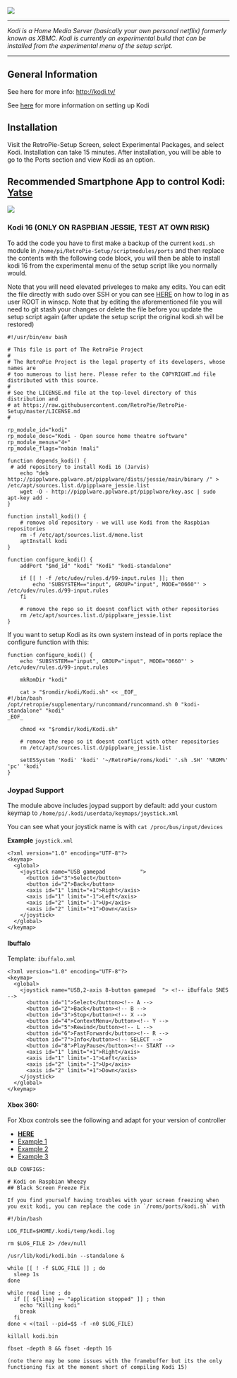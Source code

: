 ![](http://www.grandrapidsdevs.com/wp-content/uploads/2015/06/kodiLogo.png)
***

_Kodi is a Home Media Server (basically your own personal netflix) formerly known as XBMC. Kodi is currently an experimental build that can be installed from the experimental menu of the setup script._

***
## General Information

See here for more info: http://kodi.tv/

See [here](http://blog.petrockblock.com/forums/topic/kodi-tab-in-emulationstation/) for more information on setting up Kodi

## Installation

Visit the RetroPie-Setup Screen, select Experimental Packages, and select Kodi.  Installation can take 15 minutes.  After installation, you will be able to go to the Ports section and view Kodi as an option.

## Recommended Smartphone App to control Kodi: [Yatse](http://yatse.tv/redmine/projects/yatse)

![](http://kodi.wiki/images/3/3c/Yatse_Holo_1.png)

### Kodi 16 (ONLY ON RASPBIAN JESSIE, TEST AT OWN RISK)

To add the code you have to first make a backup of the current `kodi.sh` module in `/home/pi/RetroPie-Setup/scriptmodules/ports` and then replace the contents with the following code block, you will then be able to install kodi 16 from the experimental menu of the setup script like you normally would. 

Note that you will need elevated priveleges to make any edits. You can edit the file directly with sudo over SSH or you can see [HERE](https://github.com/RetroPie/RetroPie-Setup/wiki/FAQ#why-cant-i-ssh-as-root-anymore) on how to log in as user ROOT in winscp. Note that by editing the aforementioned file you will need to git stash your changes or delete the file before you update the setup script again (after update the setup script the original kodi.sh will be restored)

```
#!/usr/bin/env bash

# This file is part of The RetroPie Project
# 
# The RetroPie Project is the legal property of its developers, whose names are
# too numerous to list here. Please refer to the COPYRIGHT.md file distributed with this source.
# 
# See the LICENSE.md file at the top-level directory of this distribution and 
# at https://raw.githubusercontent.com/RetroPie/RetroPie-Setup/master/LICENSE.md
#

rp_module_id="kodi"
rp_module_desc="Kodi - Open source home theatre software"
rp_module_menus="4+"
rp_module_flags="nobin !mali"

function depends_kodi() {
 # add repository to install Kodi 16 (Jarvis)
    echo "deb http://pipplware.pplware.pt/pipplware/dists/jessie/main/binary /" > /etc/apt/sources.list.d/pipplware_jessie.list
    wget -O - http://pipplware.pplware.pt/pipplware/key.asc | sudo apt-key add -
}

function install_kodi() {
    # remove old repository - we will use Kodi from the Raspbian repositories
    rm -f /etc/apt/sources.list.d/mene.list
    aptInstall kodi
}

function configure_kodi() {
    addPort "$md_id" "kodi" "Kodi" "kodi-standalone"

    if [[ ! -f /etc/udev/rules.d/99-input.rules ]]; then
        echo 'SUBSYSTEM=="input", GROUP="input", MODE="0660"' > /etc/udev/rules.d/99-input.rules
    fi

    # remove the repo so it doesnt conflict with other repositories
    rm /etc/apt/sources.list.d/pipplware_jessie.list
}
```

If you want to setup Kodi as its own system instead of in ports replace the configure function with this:

```
function configure_kodi() {
    echo 'SUBSYSTEM=="input", GROUP="input", MODE="0660"' > /etc/udev/rules.d/99-input.rules

    mkRomDir "kodi"

    cat > "$romdir/kodi/Kodi.sh" << _EOF_
#!/bin/bash
/opt/retropie/supplementary/runcommand/runcommand.sh 0 "kodi-standalone" "kodi"
_EOF_

    chmod +x "$romdir/kodi/Kodi.sh"

    # remove the repo so it doesnt conflict with other repositories
    rm /etc/apt/sources.list.d/pipplware_jessie.list

    setESSystem 'Kodi' 'kodi' '~/RetroPie/roms/kodi' '.sh .SH' '%ROM%' 'pc' 'kodi'
}
```

### Joypad Support

The module above includes joypad support by default: add your custom keymap to `/home/pi/.kodi/userdata/keymaps/joystick.xml`

You can see what your joystick name is with `cat /proc/bus/input/devices`

**Example** `joystick.xml`
```
<?xml version="1.0" encoding="UTF-8"?>
<keymap>
  <global>
    <joystick name="USB gamepad           ">
      <button id="3">Select</button>
      <button id="2">Back</button>
      <axis id="1" limit="+1">Right</axis>
      <axis id="1" limit="-1">Left</axis>
      <axis id="2" limit="-1">Up</axis>
      <axis id="2" limit="+1">Down</axis>
    </joystick>
  </global>
</keymap>
```

#### Ibuffalo 

Template: `ibuffalo.xml`

```
<?xml version="1.0" encoding="UTF-8"?>
<keymap>
  <global>
    <joystick name="USB,2-axis 8-button gamepad  "> <!-- iBuffalo SNES -->
      <button id="1">Select</button><!-- A -->
      <button id="2">Back</button><!-- B -->
	  <button id="3">Stop</button><!-- X -->
	  <button id="4">ContextMenu</button><!-- Y -->
	  <button id="5">Rewind</button><!-- L -->
	  <button id="6">FastForward</button><!-- R -->
	  <button id="7">Info</button><!-- SELECT -->
	  <button id="8">PlayPause</button><!-- START -->
      <axis id="1" limit="+1">Right</axis>
      <axis id="1" limit="-1">Left</axis>
      <axis id="2" limit="-1">Up</axis>
      <axis id="2" limit="+1">Down</axis>
    </joystick>
  </global>
</keymap>
```

#### Xbox 360:

For Xbox controls see the following and adapt for your version of controller
- [**HERE**](http://kodi.wiki/view/Xbox_360_Wireless_Controller) 
- [Example 1](https://github.com/xbmc/xbmc/blob/Eden/system/keymaps/joystick.Microsoft.Xbox.360.Controller.xml)
- [Example 2](http://pastebin.com/ZiNyYEZV)
- [Example 3](https://gitlab.com/ember-dev/kodi/blob/436c61114dfbf7ec0667873428da0812de3c6954/system/keymaps/joystick.Microsoft.Xbox.360.Controller.xml)

```
OLD CONFIGS:

# Kodi on Raspbian Wheezy
## Black Screen Freeze Fix

If you find yourself having troubles with your screen freezing when you exit kodi, you can replace the code in `/roms/ports/kodi.sh` with

#!/bin/bash
 
LOG_FILE=$HOME/.kodi/temp/kodi.log
 
rm $LOG_FILE 2> /dev/null
 
/usr/lib/kodi/kodi.bin --standalone &
 
while [[ ! -f $LOG_FILE ]] ; do
  sleep 1s
done
 
while read line ; do
  if [[ ${line} =~ "application stopped" ]] ; then
    echo "Killing kodi"
    break
  fi
done < <(tail --pid=$$ -f -n0 $LOG_FILE)
 
killall kodi.bin
 
fbset -depth 8 && fbset -depth 16

(note there may be some issues with the framebuffer but its the only functioning fix at the moment short of compiling Kodi 15)
```